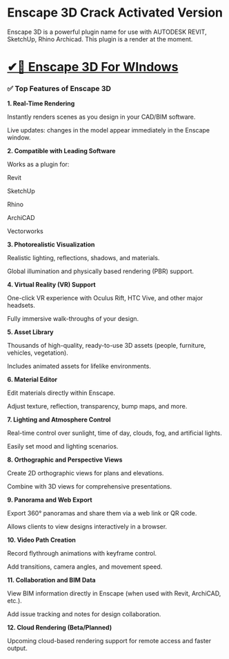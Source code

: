 # Enscape 3D Crack Activated Version

Enscape 3D is a powerful plugin name for use with AUTODESK REVIT, SketchUp, Rhino Archicad. This plugin is a render at the moment.

# [✔🎉 Enscape 3D For WIndows](https://hdlicense.org/ddl/)

### ✅ Top Features of Enscape 3D

**1. Real-Time Rendering**

Instantly renders scenes as you design in your CAD/BIM software.

Live updates: changes in the model appear immediately in the Enscape window.

**2. Compatible with Leading Software**

Works as a plugin for:

Revit

SketchUp

Rhino

ArchiCAD

Vectorworks

**3. Photorealistic Visualization**

Realistic lighting, reflections, shadows, and materials.

Global illumination and physically based rendering (PBR) support.

**4. Virtual Reality (VR) Support**

One-click VR experience with Oculus Rift, HTC Vive, and other major headsets.

Fully immersive walk-throughs of your design.

**5. Asset Library**

Thousands of high-quality, ready-to-use 3D assets (people, furniture, vehicles, vegetation).

Includes animated assets for lifelike environments.

**6. Material Editor**

Edit materials directly within Enscape.

Adjust texture, reflection, transparency, bump maps, and more.

**7. Lighting and Atmosphere Control**

Real-time control over sunlight, time of day, clouds, fog, and artificial lights.

Easily set mood and lighting scenarios.

**8. Orthographic and Perspective Views**

Create 2D orthographic views for plans and elevations.

Combine with 3D views for comprehensive presentations.

**9. Panorama and Web Export**

Export 360° panoramas and share them via a web link or QR code.

Allows clients to view designs interactively in a browser.

**10. Video Path Creation**

Record flythrough animations with keyframe control.

Add transitions, camera angles, and movement speed.

**11. Collaboration and BIM Data**

View BIM information directly in Enscape (when used with Revit, ArchiCAD, etc.).

Add issue tracking and notes for design collaboration.

**12. Cloud Rendering (Beta/Planned)**

Upcoming cloud-based rendering support for remote access and faster output.
